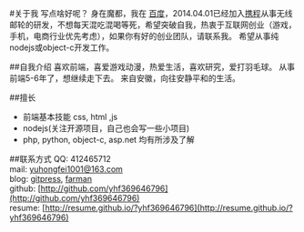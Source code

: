 #关于我
写点啥好呢？
身在魔都，我在 [百度](http://www.baidu.com)，2014.04.01已经加入[携程](http://www.ctrip.com/)从事无线邮轮的研发，不想每天混吃混喝等死，希望突破自我，热衷于互联网创业（游戏，手机，电商行业优先考虑），如果你有好的创业团队，请联系我。
希望从事纯nodejs或object-c开发工作。

##自我介绍
喜欢前端，喜爱游戏动漫，热爱生活，喜欢研究，爱打羽毛球。
从事前端5-6年了，想继续走下去。
来自安徽，向往安静平和的生活。

##擅长
* 前端基本技能 css, html ,js
* nodejs(关注开源项目，自己也会写一些小项目)
* php, python, object-c, asp.net 均有所涉及了解

##联系方式
QQ: 412465712  
mail: yuhongfei1001@163.com  
blog: [gitpress](http://blog.yhf369646796.gitpress.org/), [farman](http://farman.sinaapp.com)  
github: [http://github.com/yhf369646796](http://github.com/yhf369646796)  
resume: [http://resume.github.io/?yhf369646796](http://resume.github.io/?yhf369646796)